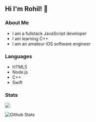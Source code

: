 ## Hi I'm Rohil! 👋

### About Me
+ I am a fullstack JavaScript developer
+ I am learning C++
+ I am an amateur iOS software engineer

### Languages
+ HTML5
+ Node.js
+ C++
+ Swift

### Stats
![](https://komarev.com/ghpvc/?username=rohilpatel1&color=red)

![Github Stats](https://github-readme-stats.vercel.app/api?username=rohilpatel1&count_private=true&theme=dracula&show_icons=true&include_all_commits=true)
